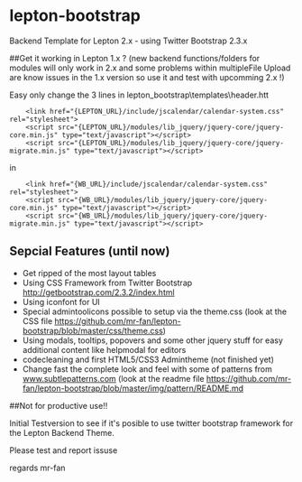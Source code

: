 lepton-bootstrap
================

Backend Template for Lepton 2.x - using Twitter Bootstrap 2.3.x 

##Get it working in Lepton 1.x ?
(new backend functions/folders for modules will only work in 2.x and some problems within multipleFile Upload are know issues in the 1.x version so use it and test with upcomming 2.x !)

Easy only change the 3 lines in lepton_bootstrap\templates\header.htt

		<link href="{LEPTON_URL}/include/jscalendar/calendar-system.css" rel="stylesheet">
		<script src="{LEPTON_URL}/modules/lib_jquery/jquery-core/jquery-core.min.js" type="text/javascript"></script>
		<script src="{LEPTON_URL}/modules/lib_jquery/jquery-core/jquery-migrate.min.js" type="text/javascript"></script>

in

		<link href="{WB_URL}/include/jscalendar/calendar-system.css" rel="stylesheet">
		<script src="{WB_URL}/modules/lib_jquery/jquery-core/jquery-core.min.js" type="text/javascript"></script>
		<script src="{WB_URL}/modules/lib_jquery/jquery-core/jquery-migrate.min.js" type="text/javascript"></script>


## Sepcial Features (until now)

- Get ripped of the most layout tables
- Using CSS Framework from Twitter Bootstrap <http://getbootstrap.com/2.3.2/index.html>
- Using iconfont for UI
- Special admintoolicons possible to setup via the theme.css (look at the CSS file <https://github.com/mr-fan/lepton-bootstrap/blob/master/css/theme.css>)
- Using modals, tooltips, popovers and some other jquery stuff for easy additional content like helpmodal for editors
- codecleaning and first HTML5/CSS3 Admintheme (not finished yet)
- Change fast the complete look and feel with some of patterns from www.subtlepatterns.com (look at the readme file <https://github.com/mr-fan/lepton-bootstrap/blob/master/img/pattern/README.md>


##Not for productive use!!

Initial Testversion to see if it's posible to use twitter bootstrap framework for the Lepton Backend Theme.

Please test and report issuse

regards mr-fan
